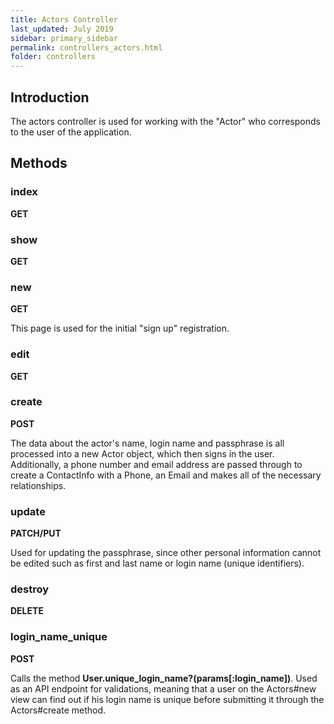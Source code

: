 ```yaml
---
title: Actors Controller
last_updated: July 2019
sidebar: primary_sidebar
permalink: controllers_actors.html
folder: controllers
---
```


## Introduction

The actors controller is used for working with the "Actor" who corresponds to the user of the application.

## Methods

### index

__GET__

### show

__GET__

### new

__GET__

This page is used for the initial "sign up" registration.

### edit

__GET__

### create

__POST__

The data about the actor's name, login name and passphrase is all processed into a new Actor object, which then signs in the user. Additionally, a phone number and email address are passed through to create a ContactInfo with a Phone, an Email and makes all of the necessary relationships.

### update

__PATCH/PUT__

Used for updating the passphrase, since other personal information cannot be edited such as first and last name or login name (unique identifiers).

### destroy

__DELETE__

### login_name_unique

__POST__

Calls the method __User.unique_login_name?(params[:login_name])__. Used as an API endpoint for validations, meaning that a user on the Actors#new view can find out if his login name is unique before submitting it through the Actors#create method. 